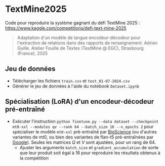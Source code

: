 # TextMine2025

Code pour reproduire la système gagnant du défi TextMine 2025 : https://www.kaggle.com/competitions/defi-text-mine-2025

> Adaptation d'un modèle de langue encodeur-décodeur pour l'extraction de relations dans des rapports de renseignement. Adrien Guille. Atelier Fouille de Textes (TextMine @ EGC), Strasbourg (France), 2025

## Jeu de données

- Télécharger les fichiers `train.csv` et `test_01-07-2024.csv`
- Générer le jeu de données à l'aide du notebook `Dataset.ipynb`

## Spécialisation (LoRA) d'un encodeur-décodeur pré-entraîné

- Exécuter l'instruction `python finetune.py --data dataset --checkpoint mt0-xxl --modules qv --rank 64 --batch_size 16 --n_epochs 2` pour spécialiser le modèle `mt0-xxl` pré-entraîné par [BigScience](https://huggingface.co/bigscience) (ou d'autres variantes de mt0, ou bien des variantes de flan-t5 pré-entraînées par [Google](https://huggingface.co/collections/google/flan-t5-release-65005c39e3201fff885e22fb)). Seules les matrices $Q$ et $V$ sont ajustées, pour un rang de 64.
  - Ajuster les arguments `batch_size` et `gradient_accumulation` de sorte que leur produit soit égal à 16 pour reproduire les résultats obtenus à la compétition
